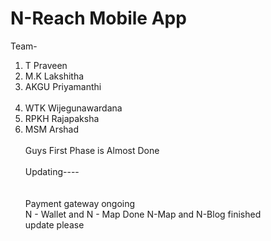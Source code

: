 # N-Reach Mobile App
Team- <br>
1. T Praveen
2. M.K Lakshitha
3. AKGU Priyamanthi<br><br>
4. WTK Wijegunawardana
5. RPKH Rajapaksha 
6. MSM Arshad<br>
<br>Guys First Phase is Almost Done</br>
<br> Updating---- </br><br>
<br>Payment gateway ongoing</br>
   N - Wallet and N - Map Done
   N-Map and N-Blog finished
<br> update please <br>
